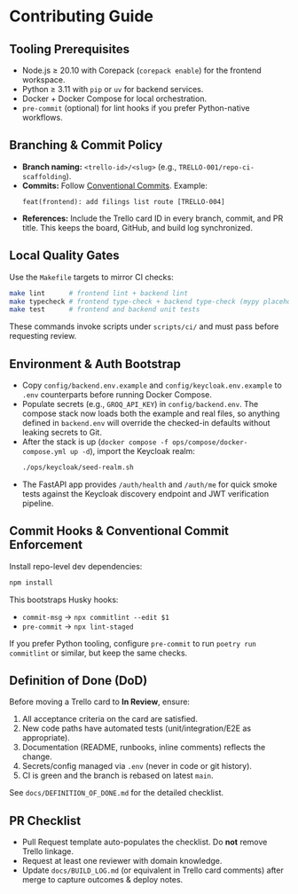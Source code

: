 # Contributing Guide

## Tooling Prerequisites

- Node.js ≥ 20.10 with Corepack (`corepack enable`) for the frontend workspace.
- Python ≥ 3.11 with `pip` or `uv` for backend services.
- Docker + Docker Compose for local orchestration.
- `pre-commit` (optional) for lint hooks if you prefer Python-native workflows.

## Branching & Commit Policy

- **Branch naming:** `<trello-id>/<slug>` (e.g., `TRELLO-001/repo-ci-scaffolding`).
- **Commits:** Follow [Conventional Commits](https://www.conventionalcommits.org/en/v1.0.0/). Example:
  ```
  feat(frontend): add filings list route [TRELLO-004]
  ```
- **References:** Include the Trello card ID in every branch, commit, and PR title. This keeps the board, GitHub, and build log synchronized.

## Local Quality Gates

Use the `Makefile` targets to mirror CI checks:

```bash
make lint      # frontend lint + backend lint
make typecheck # frontend type-check + backend type-check (mypy placeholder)
make test      # frontend and backend unit tests
```

These commands invoke scripts under `scripts/ci/` and must pass before requesting review.

## Environment & Auth Bootstrap

- Copy `config/backend.env.example` and `config/keycloak.env.example` to `.env` counterparts before running Docker Compose.
- Populate secrets (e.g., `GROQ_API_KEY`) in `config/backend.env`. The compose stack now loads both the example and real files, so anything defined in `backend.env` will override the checked-in defaults without leaking secrets to Git.
- After the stack is up (`docker compose -f ops/compose/docker-compose.yml up -d`), import the Keycloak realm:
  ```bash
  ./ops/keycloak/seed-realm.sh
  ```
- The FastAPI app provides `/auth/health` and `/auth/me` for quick smoke tests against the Keycloak discovery endpoint and JWT verification pipeline.

## Commit Hooks & Conventional Commit Enforcement

Install repo-level dev dependencies:

```bash
npm install
```

This bootstraps Husky hooks:

- `commit-msg` → `npx commitlint --edit $1`
- `pre-commit` → `npx lint-staged`

If you prefer Python tooling, configure `pre-commit` to run `poetry run commitlint` or similar, but keep the same checks.

## Definition of Done (DoD)

Before moving a Trello card to **In Review**, ensure:

1. All acceptance criteria on the card are satisfied.
2. New code paths have automated tests (unit/integration/E2E as appropriate).
3. Documentation (README, runbooks, inline comments) reflects the change.
4. Secrets/config managed via `.env` (never in code or git history).
5. CI is green and the branch is rebased on latest `main`.

See `docs/DEFINITION_OF_DONE.md` for the detailed checklist.

## PR Checklist

- Pull Request template auto-populates the checklist. Do **not** remove Trello linkage.
- Request at least one reviewer with domain knowledge.
- Update `docs/BUILD_LOG.md` (or equivalent in Trello card comments) after merge to capture outcomes & deploy notes.

